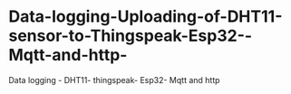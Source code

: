 # Data-logging-Uploading-of-DHT11-sensor-to-Thingspeak-Esp32--Mqtt-and-http-
Data logging - DHT11- thingspeak- Esp32- Mqtt and http
